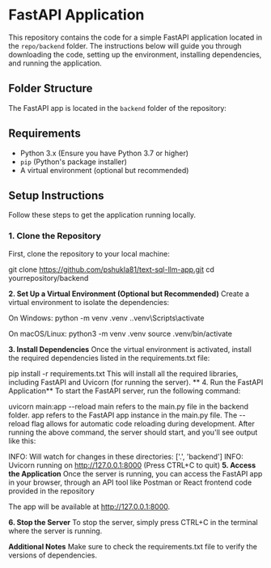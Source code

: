 # FastAPI Application

This repository contains the code for a simple FastAPI application located in the `repo/backend` folder. The instructions below will guide you through downloading the code, setting up the environment, installing dependencies, and running the application.

## Folder Structure

The FastAPI app is located in the `backend` folder of the repository:


## Requirements

- Python 3.x (Ensure you have Python 3.7 or higher)
- `pip` (Python's package installer)
- A virtual environment (optional but recommended)

## Setup Instructions

Follow these steps to get the application running locally.

### 1. Clone the Repository

First, clone the repository to your local machine:


git clone https://github.com/pshukla81/text-sql-llm-app.git
cd yourrepository/backend

**2. Set Up a Virtual Environment (Optional but Recommended)**
Create a virtual environment to isolate the dependencies:

On Windows:
python -m venv .venv
.\.venv\Scripts\activate

On macOS/Linux:
python3 -m venv .venv
source .venv/bin/activate

****3. Install Dependencies****
Once the virtual environment is activated, install the required dependencies listed in the requirements.txt file:

pip install -r requirements.txt
This will install all the required libraries, including FastAPI and Uvicorn (for running the server).
**
4. Run the FastAPI Application**
To start the FastAPI server, run the following command:

uvicorn main:app --reload
main refers to the main.py file in the backend folder.
app refers to the FastAPI app instance in the main.py file.
The --reload flag allows for automatic code reloading during development.
After running the above command, the server should start, and you'll see output like this:

INFO:     Will watch for changes in these directories: ['.', 'backend']
INFO:     Uvicorn running on http://127.0.0.1:8000 (Press CTRL+C to quit)
**5. Access the Application**
Once the server is running, you can access the FastAPI app in your browser, through an API tool like Postman or React frontend code provided in the repository

The app will be available at http://127.0.0.1:8000.

**6. Stop the Server**
To stop the server, simply press CTRL+C in the terminal where the server is running.

**Additional Notes**
Make sure to check the requirements.txt file to verify the versions of dependencies.
